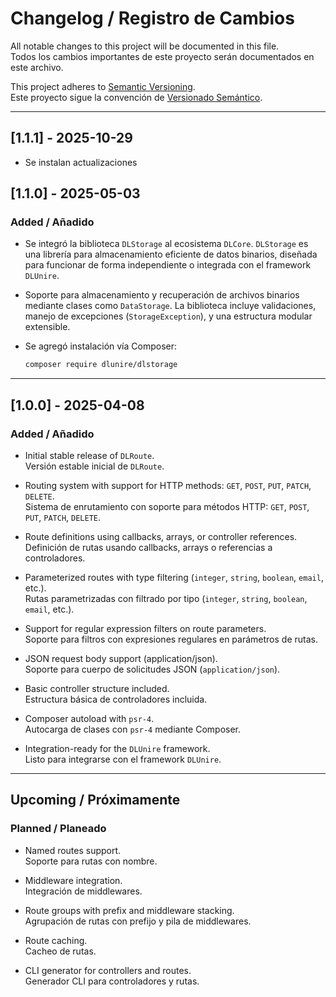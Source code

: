 # Changelog / Registro de Cambios

All notable changes to this project will be documented in this file.  
Todos los cambios importantes de este proyecto serán documentados en este archivo.

This project adheres to [Semantic Versioning](https://semver.org/).  
Este proyecto sigue la convención de [Versionado Semántico](https://semver.org/lang/es/).

---

## [1.1.1] - 2025-10-29

- Se instalan actualizaciones

## [1.1.0] - 2025-05-03

### Added / Añadido

* Se integró la biblioteca `DLStorage` al ecosistema `DLCore`.
  `DLStorage` es una librería para almacenamiento eficiente de datos binarios, diseñada para funcionar de forma independiente o integrada con el framework `DLUnire`.

* Soporte para almacenamiento y recuperación de archivos binarios mediante clases como `DataStorage`.
  La biblioteca incluye validaciones, manejo de excepciones (`StorageException`), y una estructura modular extensible.

* Se agregó instalación vía Composer:

  ```bash
  composer require dlunire/dlstorage  
  ```

---

## [1.0.0] - 2025-04-08

### Added / Añadido

- Initial stable release of `DLRoute`.  
  Versión estable inicial de `DLRoute`.

- Routing system with support for HTTP methods: `GET`, `POST`, `PUT`, `PATCH`, `DELETE`.  
  Sistema de enrutamiento con soporte para métodos HTTP: `GET`, `POST`, `PUT`, `PATCH`, `DELETE`.

- Route definitions using callbacks, arrays, or controller references.  
  Definición de rutas usando callbacks, arrays o referencias a controladores.

- Parameterized routes with type filtering (`integer`, `string`, `boolean`, `email`, etc.).  
  Rutas parametrizadas con filtrado por tipo (`integer`, `string`, `boolean`, `email`, etc.).

- Support for regular expression filters on route parameters.  
  Soporte para filtros con expresiones regulares en parámetros de rutas.

- JSON request body support (application/json).  
  Soporte para cuerpo de solicitudes JSON (`application/json`).

- Basic controller structure included.  
  Estructura básica de controladores incluida.

- Composer autoload with `psr-4`.  
  Autocarga de clases con `psr-4` mediante Composer.

- Integration-ready for the `DLUnire` framework.  
  Listo para integrarse con el framework `DLUnire`.

---

## Upcoming / Próximamente

### Planned / Planeado

- Named routes support.  
  Soporte para rutas con nombre.

- Middleware integration.  
  Integración de middlewares.

- Route groups with prefix and middleware stacking.  
  Agrupación de rutas con prefijo y pila de middlewares.

- Route caching.  
  Cacheo de rutas.

- CLI generator for controllers and routes.  
  Generador CLI para controladores y rutas.
